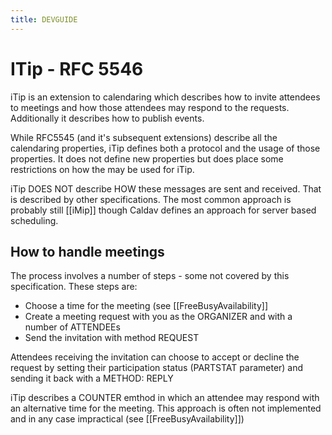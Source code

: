 ```yaml
---
title: DEVGUIDE
---
```


# ITip - RFC 5546

iTip is an extension to calendaring which describes how to invite attendees to meetings and how those attendees may respond to the requests. Additionally it describes how to publish events.

While RFC5545 (and it's subsequent extensions) describe all the calendaring properties, iTip defines both a protocol and the usage of those properties. It does not define new properties but does place some restrictions on how the may be used for iTip.

iTip DOES NOT describe HOW these messages are sent and received. That is described by other specifications. The most common approach is probably still [[iMip]] though Caldav defines an approach for server based scheduling.

## How to handle meetings
The process involves a number of steps - some not covered by this specification. These steps are:

   *  Choose a time for the meeting (see [[FreeBusyAvailability]]
   *  Create a meeting request with you as the ORGANIZER and with a number of ATTENDEEs
   *  Send the invitation with method REQUEST
   
Attendees receiving the invitation can choose to accept or decline the request by setting their participation status (PARTSTAT parameter) and sending it back with a METHOD: REPLY

iTip describes a COUNTER emthod in which an attendee may respond with an alternative time for the meeting. This approach is often not implemented and in any case impractical (see [[FreeBusyAvailability]]) 